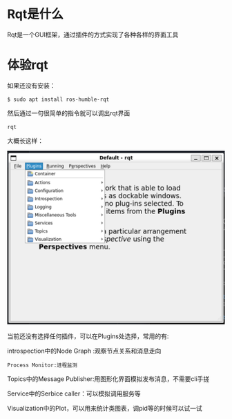 # Rqt是什么

Rqt是一个GUI框架，通过插件的方式实现了各种各样的界面工具

# 体验rqt

如果还没有安装：

```
$ sudo apt install ros-humble-rqt
```

然后通过一句很简单的指令就可以调出rqt界面

```
rqt
```

大概长这样：

![1706226541380](image/RQT/1706226541380.png)

当前还没有选择任何插件，可以在Plugins处选择，常用的有:

introspection中的Node Graph :观察节点关系和消息走向

    Process Monitor:进程监测

Topics中的Message Publisher:用图形化界面模拟发布消息，不需要cli手搓

Service中的Serbice caller：可以模拟调用服务等

Visualization中的Plot，可以用来统计类图表，调pid等的时候可以试一试
